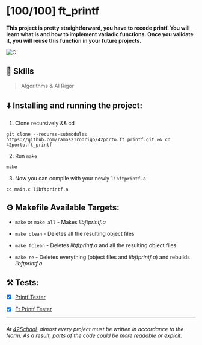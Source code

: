 # [100/100] ft_printf
__This project is pretty straightforward, you have to recode printf. You will learn what is and how to implement variadic functions. Once you validate it, you will reuse this function in your future projects.__    

![C](https://img.shields.io/badge/-C-A8B9CC?logo=C&logoColor=fff&style=flat")

## 🌟 Skills
> Algorithms & AI
> Rigor

## ⬇️ Installing and running the project:
1. Clone recursively && cd

```
git clone --recurse-submodules https://github.com/ramos21rodrigo/42porto.ft_printf.git && cd 42porto.ft_printf
```

2. Run `make`
```
make
```

3. Now you can compile with your newly `libftprintf.a`

```
cc main.c libftprintf.a
```

## ⚙️ Makefile Available Targets:
- `make` or `make all` - Makes _libftprintf.a_

- `make clean` - Deletes all the resulting object files

- `make fclean` - Deletes _libftprintf.a_ and all the resulting object files

- `make re` - Deletes everything (object files and _libftprintf.a_) and rebuilds _libftprintf.a_

## ⚒️ Tests:

- [x] [Printf Tester](https://github.com/Tripouille/printfTester)


- [x] [Ft Printf Tester](https://github.com/paulo-santana/ft_printf_tester)
  
___
######  At [42School](https://en.wikipedia.org/wiki/42_(school)), almost every project must be written in accordance to the [Norm](https://github.com/42School/norminette). As a result, parts of the code could be more readable or explcit.

